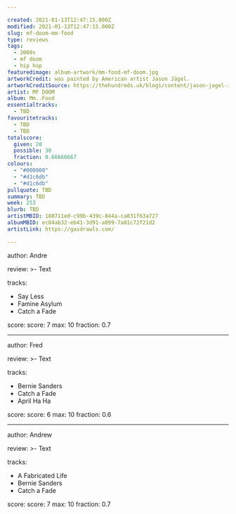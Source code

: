 ```yaml
---

created: 2021-01-13T12:47:15.000Z
modified: 2021-01-13T12:47:15.000Z
slug: mf-doom-mm-food
type: reviews
tags:
  - 2000s
  - mf doom
  - hip hop
featuredimage: album-artwork/mm-food-mf-doom.jpg
artworkCredit: was painted by American artist Jason Jägel.
artworkCreditSource: https://thehundreds.uk/blogs/content/jason-jagel-interview/
artist: MF DOOM
album: Mm..Food
essentialtracks:
  - TBD 
favouritetracks:
  - TBD
  - TBD
totalscore:
  given: 20
  possible: 30
  fraction: 0.66666667
colours:
  - "#000000"
  - "#d1c6db"
  - "#d1c6db"
pullquote: TBD
summary: TBD
week: 253
blurb: TBD
artistMBID: 188711ed-c99b-439c-844a-ca831f63a727
albumMBID: ec84ab32-eb41-3d91-a099-7a01c72f21d2
artistLink: https://gasdrawls.com/

---
```


author: Andre

review: >-
  Text

tracks:
  - Say Less
  - Famine Asylum
  - Catch a Fade

score:
  score: 7
  max: 10
  fraction: 0.7

---

author: Fred

review: >-
  Text


tracks:
  - Bernie Sanders
  - Catch a Fade
  - April Ha Ha

score:
  score: 6
  max: 10
  fraction: 0.6

---

author: Andrew

review: >-
  Text

tracks:
  - A Fabricated Life
  - Bernie Sanders
  - Catch a Fade

score:
  score: 7
  max: 10
  fraction: 0.7